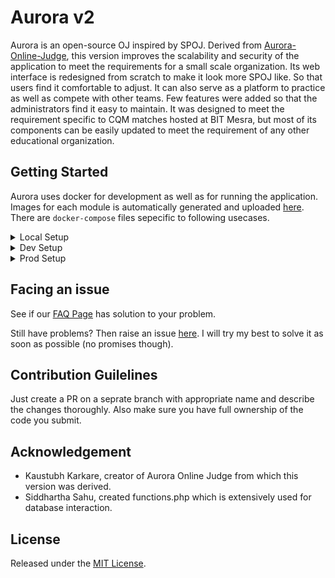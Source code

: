 Aurora v2
=========

Aurora is an open-source OJ inspired by SPOJ. Derived from [Aurora-Online-Judge](https://github.com/kaustubh-karkare/aurora-online-judge), this version improves the scalability and security of the application to meet the requirements for a small scale organization. Its web interface is redesigned from scratch to make it look more SPOJ like. So that users find it comfortable to adjust. It can also serve as a platform to practice as well as compete with other teams. Few features were added so that the administrators find it easy to maintain.
It was designed to meet the requirement specific to CQM matches hosted at BIT Mesra, but most of its components can be easily updated to meet the requirement of any other educational organization.

Getting Started
---------------

Aurora uses docker for development as well as for running the application. Images for each module is automatically generated and uploaded [here](https://github.com/pushkar8723/aurora/packages).
There are `docker-compose` files sepecific to following usecases.

<details>
<summary>Local Setup</summary>

**[docker-compose.yml](https://github.com/pushkar8723/aurora/blob/gh-action-setup/docker-compose.yml)** can be used to simple run and test out Aurora on a local environment.

Simply run `docker-compose up` to pull all the images and run it.

Then visit [localhost](http://localhost) to test the application.

**_Note:_ Since we are using Github packages, you would need to [configure docker for use with Github token](https://help.github.com/en/packages/using-github-packages-with-your-projects-ecosystem/configuring-docker-for-use-with-github-packages) or docker won't be able to pull the images and may start building the image instead.**
</details>

<details>
<summary>Dev Setup</summary>

**[docker-compose.dev.yml](https://github.com/pushkar8723/aurora/blob/gh-action-setup/docker-compose.dev.yml)** can be used to build, run and test out Aurora on a local environment.

Simply run `docker-compose -f docker-compose.dev.yml build` to build.

Run `docker-compose -f docker-compose.dev.yml up` to run it on [localhost](http://localhost).
</details>

<details>
<summary>Prod Setup</summary>

</details>

Facing an issue
---------------

See if our [FAQ Page](https://github.com/pushkar8723/Aurora/wiki/FAQ) has solution to your problem.

Still have problems? Then raise an issue [here](https://github.com/pushkar8723/Aurora/issues). I will try my best to solve it as soon as possible (no promises though).

Contribution Guilelines
-----------------------

Just create a PR on a seprate branch with appropriate name and describe the changes thoroughly.
Also make sure you have full ownership of the code you submit.

Acknowledgement
---------------

* Kaustubh Karkare, creator of Aurora Online Judge from which this version was derived.
* Siddhartha Sahu, created functions.php which is extensively used for database interaction.

License
-------

Released under the [MIT License](http://opensource.org/licenses/MIT).
